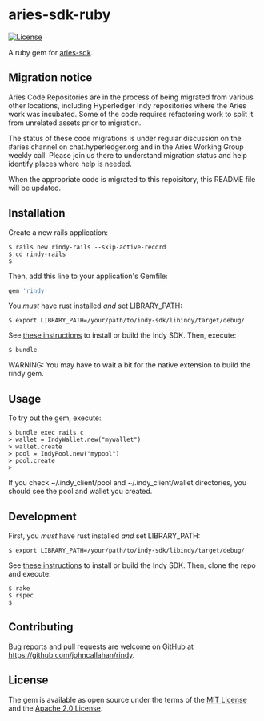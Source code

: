 # aries-sdk-ruby

[![License](https://img.shields.io/badge/License-Apache%202.0-blue.svg)](https://opensource.org/licenses/Apache-2.0)

A ruby gem for [aries-sdk](https://github.com/hyperledger/aries-sdk).

## Migration notice

Aries Code Repositories are in the process of being migrated from various other locations, including Hyperledger Indy repositories where the Aries work was incubated. Some of the code requires refactoring work to split it from unrelated assets prior to migration.

The status of these code migrations is under regular discussion on the #aries channel on chat.hyperledger.org and in the Aries Working Group weekly call. Please join us there to understand migration status and help identify places where help is needed.

When the appropriate code is migrated to this repoisitory, this README file will be updated.

## Installation

Create a new rails application:

    $ rails new rindy-rails --skip-active-record
    $ cd rindy-rails
    $ 

Then, add this line to your application's Gemfile:

```ruby
gem 'rindy'
```

You *must* have rust installed *and* set LIBRARY_PATH:

    $ export LIBRARY_PATH=/your/path/to/indy-sdk/libindy/target/debug/

See [these instructions](https://github.com/hyperledger/indy-sdk#installing-the-sdk) to install or build the Indy SDK.  Then, execute:

    $ bundle

WARNING: You may have to wait a bit for the native extension to build the rindy gem.

## Usage

To try out the gem, execute:

    $ bundle exec rails c
    > wallet = IndyWallet.new("mywallet")
    > wallet.create
    > pool = IndyPool.new("mypool")
    > pool.create
    > 

If you check ~/.indy_client/pool and ~/.indy_client/wallet directories, you should see the pool and wallet you created.

## Development

First, you *must* have rust installed *and* set LIBRARY_PATH:

    $ export LIBRARY_PATH=/your/path/to/indy-sdk/libindy/target/debug/

See [these instructions](https://github.com/hyperledger/indy-sdk#installing-the-sdk) to install or build the Indy SDK.  Then, clone the repo and execute:

    $ rake
    $ rspec
    $

## Contributing

Bug reports and pull requests are welcome on GitHub at https://github.com/johncallahan/rindy.


## License

The gem is available as open source under the terms of the [MIT License](http://opensource.org/licenses/MIT) and the [Apache 2.0 License](https://opensource.org/licenses/Apache-2.0).

